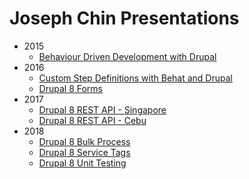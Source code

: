 # Joseph Chin Presentations
- 2015
  - [Behaviour Driven Development with Drupal](deck/2015-08-18_bdd/index.html)
- 2016  
  - [Custom Step Definitions with Behat and Drupal](deck/2016-05-07_behat/index.html)
  - [Drupal 8 Forms](deck/2016-10-24_forms/index.html)
- 2017  
  - [Drupal 8 REST API - Singapore](deck/2017-09-18_rest-api/index.html)
  - [Drupal 8 REST API - Cebu](deck/2017-11-25_rest-api/index.html)
- 2018  
  - [Drupal 8 Bulk Process](deck/2018-01-22_bulk-process/index.html)
  - [Drupal 8 Service Tags](deck/2018-04-17_service-tags/index.html)
  - [Drupal 8 Unit Testing](deck/2018-10-25_unit-testing/index.html)